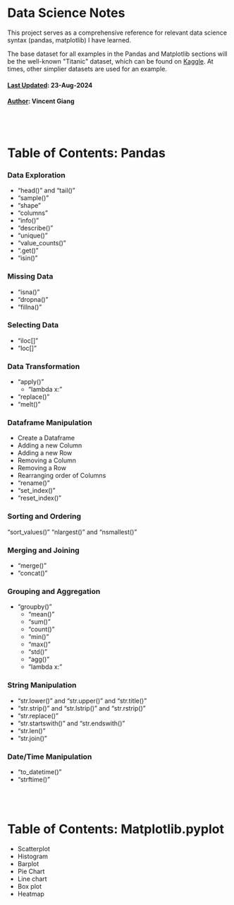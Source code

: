 # Data Science Notes

This project serves as a comprehensive reference for relevant data science syntax (pandas, matplotlib) I have learned. 

The base dataset for all examples in the Pandas and Matplotlib sections will be the well-known "Titanic" dataset, which can be found on [Kaggle](https://www.kaggle.com/competitions/titanic/data). At times, other simplier datasets are used for an example.

#### <u>Last Updated</u>: 23-Aug-2024

#### <u>Author</u>: Vincent Giang  

<br/><br/>

# Table of Contents: Pandas
### Data Exploration
- “head()” and “tail()” 
- “sample()”
- “shape” 
- “columns”
- “info()” 
- “describe()” 
- “unique()” 
- “value_counts()” 
- “.get()”
- “isin()” 

### Missing Data
- “isna()” 
- “dropna()”
- “fillna()”

### Selecting Data
- “iloc[]”
- “loc[]”

### Data Transformation
- “apply()”
    - “lambda x:”
- “replace()”
- “melt()”

### Dataframe Manipulation
- Create a Dataframe 
- Adding a new Column
- Adding a new Row 
- Removing a Column 
- Removing a Row 
- Rearranging order of Columns 
- “rename()”
- “set_index()”
- “reset_index()”

### Sorting and Ordering 
“sort_values()”
“nlargest()” and “nsmallest()” 

### Merging and Joining 
- “merge()”
- “concat()”

### Grouping and Aggregation
- “groupby()” 
    - “mean()” 
    - “sum()” 
    - “count()” 
    - “min()” 
    - “max()” 
    - “std()” 
    - “agg()” 
    - “lambda x:” 

### String Manipulation
- “str.lower()” and “str.upper()” and “str.title()” 
- “str.strip()” and “str.lstrip()” and “str.rstrip()” 
- “str.replace()”
- “str.startswith()” and “str.endswith()”
- “str.len()” 
- “str.join()” 

### Date/Time Manipulation
- “to_datetime()”
- “strftime()”

<br/><br/>

# Table of Contents: Matplotlib.pyplot
- Scatterplot 
- Histogram 
- Barplot 
- Pie Chart 
- Line chart
- Box plot
- Heatmap

